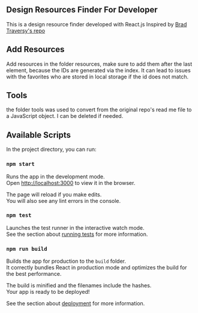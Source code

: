 ## Design Resources Finder For Developer

This is a design resource finder developed with React.js
Inspired by [Brad Traversy's repo](https://github.com/bradtraversy/design-resources-for-developers)

## Add Resources

Add resources in the folder resources, make sure to add them after the last element, because the IDs are generated via the index.
It can lead to issues with the favorites who are stored in local storage if the id does not match.

## Tools

the folder tools was used to convert from the original repo's read me file to a JavaScript object. I can be deleted if needed.

## Available Scripts

In the project directory, you can run:

### `npm start`

Runs the app in the development mode.<br />
Open [http://localhost:3000](http://localhost:3000) to view it in the browser.

The page will reload if you make edits.<br />
You will also see any lint errors in the console.

### `npm test`

Launches the test runner in the interactive watch mode.<br />
See the section about [running tests](https://facebook.github.io/create-react-app/docs/running-tests) for more information.

### `npm run build`

Builds the app for production to the `build` folder.<br />
It correctly bundles React in production mode and optimizes the build for the best performance.

The build is minified and the filenames include the hashes.<br />
Your app is ready to be deployed!

See the section about [deployment](https://facebook.github.io/create-react-app/docs/deployment) for more information.
